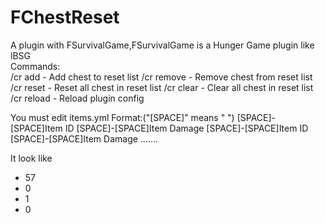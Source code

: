 # FChestReset
A plugin with FSurvivalGame,FSurvivalGame is a Hunger Game plugin like lBSG<br />
Commands:<br />
/cr add - Add chest to reset list
/cr remove - Remove chest from reset list
/cr reset - Reset all chest in reset list
/cr clear - Clear all chest in reset list
/cr reload - Reload plugin config

You must edit items.yml
Format:("[SPACE]" means " ")
[SPACE]-[SPACE]Item ID
[SPACE]-[SPACE]Item Damage
[SPACE]-[SPACE]Item ID
[SPACE]-[SPACE]Item Damage
.......

It look like
 - 57
 - 0
 - 1
 - 0

